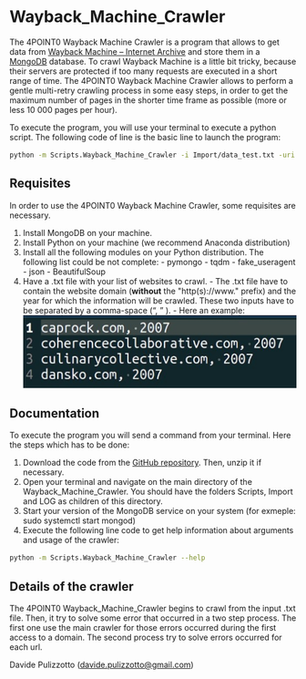 # Wayback_Machine_Crawler
The 4POINT0 Wayback Machine Crawler is a program that allows to get data from [Wayback Machine – Internet Archive](https://archive.org/web/) and store them in a [MongoDB](https://www.mongodb.com/) database.
To crawl Wayback Machine is a little bit tricky, because their servers are protected if too many requests are executed in a short range of time. The 4POINT0 Wayback Machine Crawler allows to perform a gentle multi-retry crawling process in some easy steps, in order to get the maximum number of pages in the shorter time frame as possible (more or less 10 000 pages per hour).

To execute the program, you will use your terminal to execute a python script. The following code of line is the basic line to launch the program: 
```bash
python -m Scripts.Wayback_Machine_Crawler -i Import/data_test.txt -uri mongodb://localhost -db testcoll -coll data -coll_err data_err
```

## Requisites
In order to use the 4POINT0 Wayback Machine Crawler, some requisites are necessary.
1. Install MongoDB on your machine.
2. Install Python on your machine (we recommend Anaconda distribution)
3. Install all the following modules on your Python distribution. The following list could be not complete:
        - pymongo
        - tqdm
        - fake_useragent
        - json
        - BeautifulSoup
4. Have a .txt file with your list of websites to crawl. 
        - The .txt file have to contain the website domain (**without** the "http(s)://www." prefix) and the year for which the information will be crawled. These two inputs have to be separated by a comma-space (“, ” ). 
        - Here an example:
        ![alt text](https://github.com/4point0-ChairInnovation-Polymtl/Wayback_Machine_Crawler/blob/main/example_data_import_file.jpg)
        
## Documentation

To execute the program you will send a command from your terminal. Here the steps which has to be done:
1. Download the code from the [GitHub repository](https://github.com/4point0-ChairInnovation-Polymtl/Wayback_Machine_Crawler). Then, unzip it if necessary.
2. Open your terminal and navigate on the main directory of the Wayback_Machine_Crawler. You should have the folders Scripts, Import and LOG as children of this directory.
3. Start your version of the MongoDB service on your system (for exmeple: sudo systemctl start mongod)
4. Execute the following line code to get help information about arguments and usage of the crawler:

```bash
python -m Scripts.Wayback_Machine_Crawler --help
```

## Details of the crawler

The 4POINT0 Wayback_Machine_Crawler begins to crawl from the input .txt file. Then, it try to solve some error that occurred in a two step process. The first one use the main crawler for those errors occurred during the first access to a domain. The second process try to solve errors occurred for each url. 


Davide Pulizzotto (davide.pulizzotto@gmail.com)
